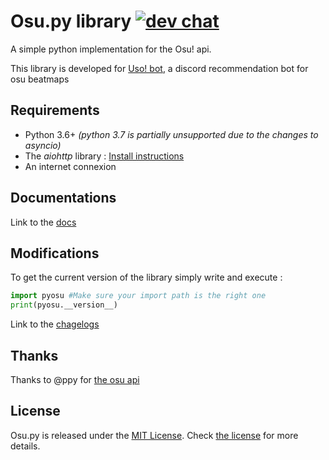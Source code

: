 # Osu<span></span>.py library [![dev chat](https://discordapp.com/api/guilds/310348632094146570/widget.png?style=shield)](https://discord.gg/Qsw3yD5)

A simple python implementation for the Osu! api.

This library is developed for [Uso! bot](https://github.com/Renondedju/Uso_Bot_V2.0), a discord recommendation bot for osu beatmaps

## Requirements

- Python 3.6+ *(python 3.7 is partially unsupported due to the changes to asyncio)*
- The *aiohttp* library : [Install instructions](https://aiohttp.readthedocs.io/en/stable/)
- An internet connexion

## Documentations

Link to the [docs](docs/index.md)

## Modifications

To get the current version of the library simply write and execute :

```py
import pyosu #Make sure your import path is the right one
print(pyosu.__version__)
```

Link to the [chagelogs](changelog.md)

## Thanks

Thanks to @ppy for [the osu api](https://github.com/ppy/osu-api/wiki)

## License

Osu<span></span>.py is released under the [MIT License](http://www.opensource.org/licenses/MIT). Check [the license](LICENSE) for more details.